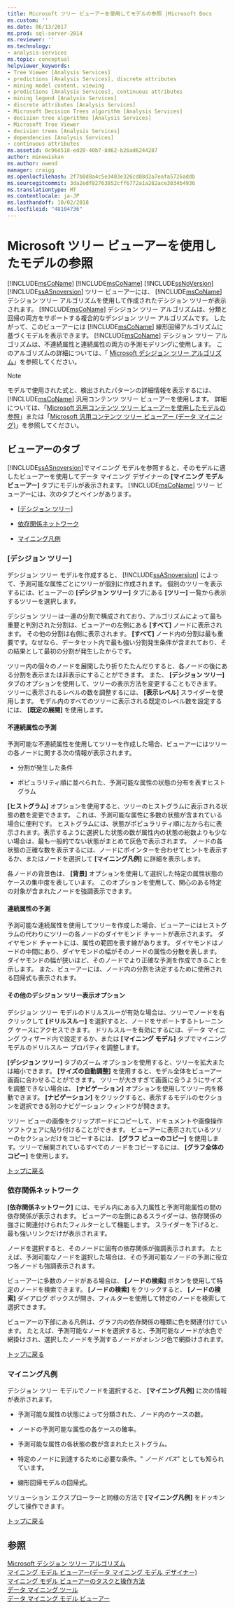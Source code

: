 ```yaml
---
title: Microsoft ツリー ビューアーを使用してモデルの参照 |Microsoft Docs
ms.custom: ''
ms.date: 06/13/2017
ms.prod: sql-server-2014
ms.reviewer: ''
ms.technology:
- analysis-services
ms.topic: conceptual
helpviewer_keywords:
- Tree Viewer [Analysis Services]
- predictions [Analysis Services], discrete attributes
- mining model content, viewing
- predictions [Analysis Services], continuous attributes
- mining legend [Analysis Services]
- discrete attributes [Analysis Services]
- Microsoft Decision Trees algorithm [Analysis Services]
- decision tree algorithms [Analysis Services]
- Microsoft Tree Viewer
- decision trees [Analysis Services]
- dependencies [Analysis Services]
- continuous attributes
ms.assetid: 0c96d518-ed20-40b7-8d62-b26ad6244287
author: minewiskan
ms.author: owend
manager: craigg
ms.openlocfilehash: 2f7b0d8a4c5e3403e326cd88d2a7eafa5726addb
ms.sourcegitcommit: 3da2edf82763852cff6772a1a282ace3034b4936
ms.translationtype: MT
ms.contentlocale: ja-JP
ms.lasthandoff: 10/02/2018
ms.locfileid: "48104736"
---
```

# <a name="browse-a-model-using-the-microsoft-tree-viewer"></a>Microsoft ツリー ビューアーを使用したモデルの参照
  [!INCLUDE[msCoName](../../includes/msconame-md.md)]  [!INCLUDE[msCoName](../../includes/msconame-md.md)] [!INCLUDE[ssNoVersion](../../includes/ssnoversion-md.md)] [!INCLUDE[ssASnoversion](../../includes/ssasnoversion-md.md)] ツリー ビューアーには、 [!INCLUDE[msCoName](../../includes/msconame-md.md)] デシジョン ツリー アルゴリズムを使用して作成されたデシジョン ツリーが表示されます。 [!INCLUDE[msCoName](../../includes/msconame-md.md)] デシジョン ツリー アルゴリズムは、分類と回帰の両方をサポートする複合的なデシジョン ツリー アルゴリズムです。 したがって、このビューアーには [!INCLUDE[msCoName](../../includes/msconame-md.md)] 線形回帰アルゴリズムに基づくモデルを表示できます。 [!INCLUDE[msCoName](../../includes/msconame-md.md)] デシジョン ツリー アルゴリズムは、不連続属性と連続属性の両方の予測モデリングに使用します。 このアルゴリズムの詳細については、「 [Microsoft デシジョン ツリー アルゴリズム](microsoft-decision-trees-algorithm.md)」を参照してください。  
  
> [!NOTE]  
>  モデルで使用された式と、検出されたパターンの詳細情報を表示するには、 [!INCLUDE[msCoName](../../includes/msconame-md.md)] 汎用コンテンツ ツリー ビューアーを使用します。 詳細については、「[Microsoft 汎用コンテンツ ツリー ビューアーを使用したモデルの参照](browse-a-model-using-the-microsoft-generic-content-tree-viewer.md)」または「[Microsoft 汎用コンテンツ ツリー ビューアー (データ マイニング)](../microsoft-generic-content-tree-viewer-data-mining.md)」を参照してください。  
  
##  <a name="BKMK_TabsPanes"></a> ビューアーのタブ  
 [!INCLUDE[ssASnoversion](../../includes/ssasnoversion-md.md)]でマイニング モデルを参照すると、そのモデルに適したビューアーを使用してデータ マイニング デザイナーの **[マイニング モデル ビューアー]** タブにモデルが表示されます。 [!INCLUDE[msCoName](../../includes/msconame-md.md)] ツリー ビューアーには、次のタブとペインがあります。  
  
-   [[デシジョン ツリー]](#BKMK_DecisionTree)  
  
-   [依存関係ネットワーク](#BKMK_DependencyNetwork)  
  
-   [マイニング凡例](#BKMK_MiningLegend)  
  
###  <a name="BKMK_DecisionTree"></a> [デシジョン ツリー]  
 デシジョン ツリー モデルを作成すると、 [!INCLUDE[ssASnoversion](../../includes/ssasnoversion-md.md)] によって、予測可能な属性ごとにツリーが個別に作成されます。 個別のツリーを表示するには、ビューアーの **[デシジョン ツリー]** タブにある **[ツリー]** 一覧から表示するツリーを選択します。  
  
 デシジョン ツリーは一連の分割で構成されており、アルゴリズムによって最も重要と判別された分割は、ビューアーの左側にある **[すべて]** ノードに表示されます。 その他の分割は右側に表示されます。 **[すべて]** ノード内の分割は最も重要です。なぜなら、データセット内で最も強い分割発生条件が含まれており、その結果として最初の分割が発生したからです。  
  
 ツリー内の個々のノードを展開したり折りたたんだりすると、各ノードの後にある分割を表示または非表示にすることができます。 また、 **[デシジョン ツリー]** タブのオプションを使用して、ツリーの表示方法を変更することもできます。 ツリーに表示されるレベルの数を調整するには、 **[表示レベル]** スライダーを使用します。 モデル内のすべてのツリーに表示される既定のレベル数を設定するには、 **[既定の展開]** を使用します。  
  
#### <a name="predicting-discrete-attributes"></a>不連続属性の予測  
 予測可能な不連続属性を使用してツリーを作成した場合、ビューアーにはツリーの各ノードに関する次の情報が表示されます。  
  
-   分割が発生した条件  
  
-   ポピュラリティ順に並べられた、予測可能な属性の状態の分布を表すヒストグラム  
  
 **[ヒストグラム]** オプションを使用すると、ツリーのヒストグラムに表示される状態の数を変更できます。 これは、予測可能な属性に多数の状態が含まれている場合に便利です。 ヒストグラムには、状態がポピュラリティ順に左から右に表示されます。表示するように選択した状態の数が属性内の状態の総数よりも少ない場合は、最も一般的でない状態がまとめて灰色で表示されます。 ノードの各状態の正確な数を表示するには、ノードにポインターを合わせてヒントを表示するか、またはノードを選択して **[マイニング凡例]** に詳細を表示します。  
  
 各ノードの背景色は、 **[背景]** オプションを使用して選択した特定の属性状態のケースの集中度を表しています。 このオプションを使用して、関心のある特定の対象が含まれたノードを強調表示できます。  
  
#### <a name="predicting-continuous-attributes"></a>連続属性の予測  
 予測可能な連続属性を使用してツリーを作成した場合、ビューアーにはヒストグラムの代わりにツリーの各ノードのダイヤモンド チャートが表示されます。 ダイヤモンド チャートには、属性の範囲を表す線があります。 ダイヤモンドはノードの中間にあり、ダイヤモンドの幅がそのノードの属性の分散を表します。 ダイヤモンドの幅が狭いほど、そのノードでより正確な予測を作成できることを示します。 また、ビューアーには、ノード内の分割を決定するために使用される回帰式も表示されます。  
  
#### <a name="additional-decision-tree-display-options"></a>その他のデシジョン ツリー表示オプション  
 デシジョン ツリー モデルのドリルスルーが有効な場合は、ツリーでノードを右クリックして **[ドリルスルー]** を選択すると、ノードをサポートするトレーニング ケースにアクセスできます。 ドリルスルーを有効にするには、データ マイニング ウィザード内で設定するか、または **[マイニング モデル]** タブでマイニング モデルのドリルスルー プロパティを調整します。  
  
 **[デシジョン ツリー]** タブのズーム オプションを使用すると、ツリーを拡大または縮小できます。 **[サイズの自動調整]** を使用すると、モデル全体をビューアー画面に合わせることができます。 ツリーが大きすぎて画面に合うようにサイズを調整できない場合は、 **[ナビゲーション]** オプションを使用してツリー内を移動できます。 **[ナビゲーション]** をクリックすると、表示するモデルのセクションを選択できる別のナビゲーション ウィンドウが開きます。  
  
 ツリー ビューの画像をクリップボードにコピーして、ドキュメントや画像操作ソフトウェアに貼り付けることができます。 ビューアーに表示されているツリーのセクションだけをコピーするには、 **[グラフ ビューのコピー]** を使用します。ツリーで展開されているすべてのノードをコピーするには、 **[グラフ全体のコピー]** を使用します。  
  
 [トップに戻る](#BKMK_TabsPanes)  
  
###  <a name="BKMK_DependencyNetwork"></a> 依存関係ネットワーク  
 **[依存関係ネットワーク]** には、モデル内にある入力属性と予測可能属性の間の依存関係が表示されます。 ビューアーの左側にあるスライダーは、依存関係の強さに関連付けられたフィルターとして機能します。 スライダーを下げると、最も強いリンクだけが表示されます。  
  
 ノードを選択すると、そのノードに固有の依存関係が強調表示されます。 たとえば、予測可能なノードを選択した場合は、その予測可能なノードの予測に役立つ各ノードも強調表示されます。  
  
 ビューアーに多数のノードがある場合は、 **[ノードの検索]** ボタンを使用して特定のノードを検索できます。 **[ノードの検索]** をクリックすると、 **[ノードの検索]** ダイアログ ボックスが開き、フィルターを使用して特定のノードを検索して選択できます。  
  
 ビューアーの下部にある凡例は、グラフ内の依存関係の種類に色を関連付けています。 たとえば、予測可能なノードを選択すると、予測可能なノードが水色で網掛けされ、選択したノードを予測するノードがオレンジ色で網掛けされます。  
  
 [トップに戻る](#BKMK_TabsPanes)  
  
###  <a name="BKMK_MiningLegend"></a> マイニング凡例  
 デシジョン ツリー モデルでノードを選択すると、 **[マイニング凡例]** に次の情報が表示されます。  
  
-   予測可能な属性の状態によって分類された、ノード内のケースの数。  
  
-   ノードの予測可能な属性の各ケースの確率。  
  
-   予測可能な属性の各状態の数が含まれたヒストグラム。  
  
-   特定のノードに到達するために必要な条件。" *ノード パス*" としても知られています。  
  
-   線形回帰モデルの回帰式。  
  
 ソリューション エクスプローラーと同様の方法で **[マイニング凡例]** をドッキングして操作できます。  
  
 [トップに戻る](#BKMK_TabsPanes)  
  
## <a name="see-also"></a>参照  
 [Microsoft デシジョン ツリー アルゴリズム](microsoft-decision-trees-algorithm.md)   
 [マイニング モデル ビューアー&#40;データ マイニング モデル デザイナー&#41;](../mining-model-viewers-data-mining-model-designer.md)   
 [マイニング モデル ビューアーのタスクと操作方法](mining-model-viewer-tasks-and-how-tos.md)   
 [データ マイニング ツール](data-mining-tools.md)   
 [データ マイニング モデル ビューアー](data-mining-model-viewers.md)  
  
  
